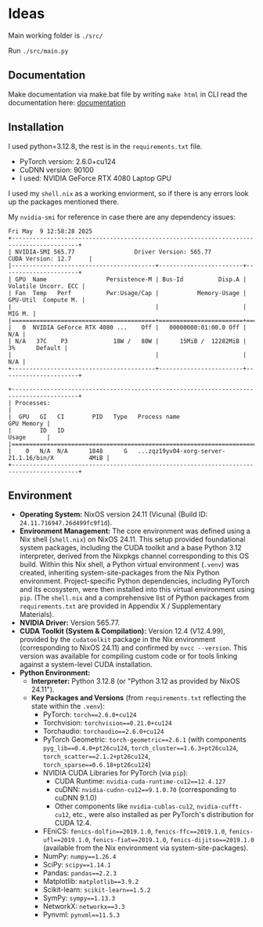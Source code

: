 # Ideas

Main working folder is `./src/`

Run `./src/main.py`

## Documentation

Make documentation via make.bat file by writing `make html` in CLI
read the documentation here: [documentation](./docs/_build/html/index.html)

## Installation

I used python=3.12.8, the rest is in the `requirements.txt` file.

* PyTorch version: 2.6.0+cu124
* CuDNN version: 90100
* I used: NVIDIA GeForce RTX 4080 Laptop GPU

I used my `shell.nix` as a working enviorment, so if there is any errors look up the packages mentioned there.

My `nvidia-smi` for reference in case there are any dependency issues:
```
Fri May  9 12:58:28 2025       
+-----------------------------------------------------------------------------------------+
| NVIDIA-SMI 565.77                 Driver Version: 565.77         CUDA Version: 12.7     |
|-----------------------------------------+------------------------+----------------------+
| GPU  Name                 Persistence-M | Bus-Id          Disp.A | Volatile Uncorr. ECC |
| Fan  Temp   Perf          Pwr:Usage/Cap |           Memory-Usage | GPU-Util  Compute M. |
|                                         |                        |               MIG M. |
|=========================================+========================+======================|
|   0  NVIDIA GeForce RTX 4080 ...    Off |   00000000:01:00.0 Off |                  N/A |
| N/A   37C    P3             18W /   80W |      15MiB /  12282MiB |      3%      Default |
|                                         |                        |                  N/A |
+-----------------------------------------+------------------------+----------------------+
                                                                                         
+-----------------------------------------------------------------------------------------+
| Processes:                                                                              |
|  GPU   GI   CI        PID   Type   Process name                              GPU Memory |
|        ID   ID                                                               Usage      |
|=========================================================================================|
|    0   N/A  N/A      1848      G   ...zqz19yv04-xorg-server-21.1.16/bin/X          4MiB |
+-----------------------------------------------------------------------------------------+

```

## Environment

-   **Operating System:** NixOS version 24.11 (Vicuna) (Build ID: `24.11.716947.26d499fc9f1d`).
-   **Environment Management:** The core environment was defined using a Nix shell (`shell.nix`) on NixOS 24.11. This setup provided foundational system packages, including the CUDA toolkit and a base Python 3.12 interpreter, derived from the Nixpkgs channel corresponding to this OS build. Within this Nix shell, a Python virtual environment (`.venv`) was created, inheriting system-site-packages from the Nix Python environment. Project-specific Python dependencies, including PyTorch and its ecosystem, were then installed into this virtual environment using `pip`. (The `shell.nix` and a comprehensive list of Python packages from `requirements.txt` are provided in Appendix X / Supplementary Materials).
-   **NVIDIA Driver:** Version 565.77.
-   **CUDA Toolkit (System & Compilation):** Version 12.4 (V12.4.99), provided by the `cudatoolkit` package in the Nix environment (corresponding to NixOS 24.11) and confirmed by `nvcc --version`. This version was available for compiling custom code or for tools linking against a system-level CUDA installation.
-   **Python Environment:**
    -   **Interpreter:** Python 3.12.8 (or "Python 3.12 as provided by NixOS 24.11").
    -   **Key Packages and Versions** (from `requirements.txt` reflecting the state within the `.venv`):
        -   PyTorch: `torch==2.6.0+cu124`
        -   Torchvision: `torchvision==0.21.0+cu124`
        -   Torchaudio: `torchaudio==2.6.0+cu124`
        -   PyTorch Geometric: `torch-geometric==2.6.1` (with components `pyg_lib==0.4.0+pt26cu124`, `torch_cluster==1.6.3+pt26cu124`, `torch_scatter==2.1.2+pt26cu124`, `torch_sparse==0.6.18+pt26cu124`)
        -   NVIDIA CUDA Libraries for PyTorch (via `pip`):
            -   CUDA Runtime: `nvidia-cuda-runtime-cu12==12.4.127`
            -   cuDNN: `nvidia-cudnn-cu12==9.1.0.70` (corresponding to cuDNN 9.1.0)
            -   Other components like `nvidia-cublas-cu12`, `nvidia-cufft-cu12`, etc., were also installed as per PyTorch's distribution for CUDA 12.4.
        -   FEniCS: `fenics-dolfin==2019.1.0`, `fenics-ffc==2019.1.0`, `fenics-ufl==2019.1.0`, `fenics-fiat==2019.1.0`, `fenics-dijitso==2019.1.0` (available from the Nix environment via system-site-packages).
        -   NumPy: `numpy==1.26.4`
        -   SciPy: `scipy==1.14.1`
        -   Pandas: `pandas==2.2.3`
        -   Matplotlib: `matplotlib==3.9.2`
        -   Scikit-learn: `scikit-learn==1.5.2`
        -   SymPy: `sympy==1.13.3`
        -   NetworkX: `networkx==3.3`
        -   Pynvml: `pynvml==11.5.3`

